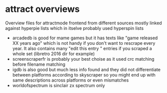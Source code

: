 # attract overviews
Overview files for attractmode frontend from different sources mostly linked against hyperpie lists which in itselve probably used hyperspin lists
* arcadedb is good for mame games but it has texts like "game released XX years ago" which is not handy if you don't want to rescrape every year. It also contains many "edit this entry <url>" entries if you scraped a whole set (libretro 2016 dir for example)
* screenscraperfr is probably your best choise as it used crc matching before filename matching
* igdb is also good but much less info found and they did not differentiate between platforms according to skyscraper so you might end up with same descriptions across platforms or even mismatches
* worldofspectrum is sinclair zx spectrum only
